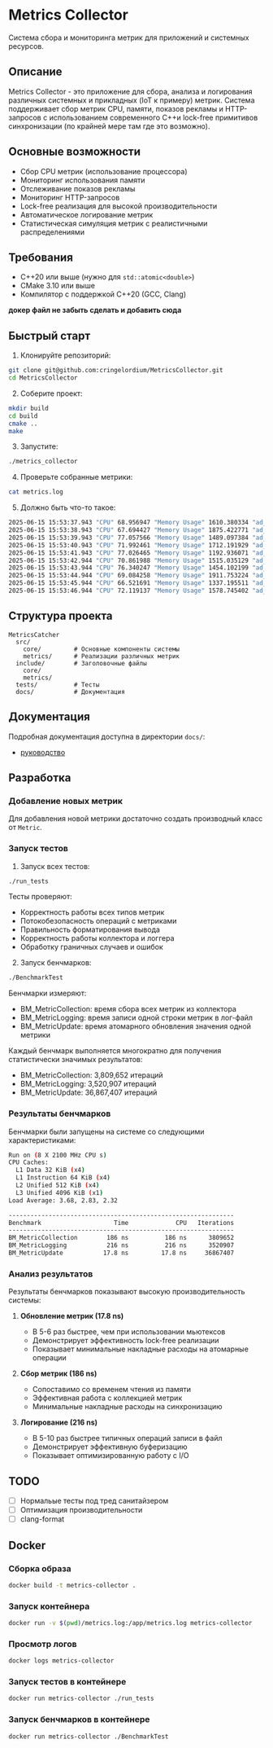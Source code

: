 # Metrics Collector

Система сбора и мониторинга метрик для приложений и системных ресурсов.

## Описание

Metrics Collector - это приложение для сбора, анализа и логирования различных системных и прикладных (IoT к примеру) метрик. Система поддерживает сбор метрик CPU, памяти, показов рекламы и HTTP-запросов с использованием современного C++и lock-free примитивов синхронизации (по крайней мере там где это возможно).

## Основные возможности

- Сбор CPU метрик (использование процессора)
- Мониторинг использования памяти
- Отслеживание показов рекламы
- Мониторинг HTTP-запросов
- Lock-free реализация для высокой производительности
- Автоматическое логирование метрик
- Статистическая симуляция метрик с реалистичными распределениями

## Требования

- C++20 или выше (нужно для ```std::atomic<double>```)
- CMake 3.10 или выше
- Компилятор с поддержкой C++20 (GCC, Clang)

__докер файл не забыть сделать и добавить сюда__
## Быстрый старт

1. Клонируйте репозиторий:
```bash
git clone git@github.com:cringelordium/MetricsCollector.git
cd MetricsCollector
```

2. Соберите проект:
```bash
mkdir build
cd build
cmake ..
make
```

3. Запустите:
```bash
./metrics_collector
```

4. Проверьте собранные метрики:
```bash
cat metrics.log
```

5. Должно быть что-то такое:
```bash
2025-06-15 15:53:37.943 "CPU" 68.956947 "Memory Usage" 1610.380334 "ad_engagement" 133 "HTTP requests RPS" 151
2025-06-15 15:53:38.943 "CPU" 67.694427 "Memory Usage" 1875.422771 "ad_engagement" 93 "HTTP requests RPS" 134
2025-06-15 15:53:39.943 "CPU" 77.057566 "Memory Usage" 1489.097384 "ad_engagement" 96 "HTTP requests RPS" 145
2025-06-15 15:53:40.943 "CPU" 71.992461 "Memory Usage" 1712.191929 "ad_engagement" 83 "HTTP requests RPS" 178
2025-06-15 15:53:41.943 "CPU" 77.026465 "Memory Usage" 1192.936071 "ad_engagement" 104 "HTTP requests RPS" 104
2025-06-15 15:53:42.944 "CPU" 70.861988 "Memory Usage" 1515.035129 "ad_engagement" 92 "HTTP requests RPS" 187
2025-06-15 15:53:43.944 "CPU" 76.340247 "Memory Usage" 1454.102199 "ad_engagement" 119 "HTTP requests RPS" 153
2025-06-15 15:53:44.944 "CPU" 69.084258 "Memory Usage" 1911.753224 "ad_engagement" 94 "HTTP requests RPS" 207
2025-06-15 15:53:45.944 "CPU" 66.521691 "Memory Usage" 1337.195511 "ad_engagement" 97 "HTTP requests RPS" 115
2025-06-15 15:53:46.944 "CPU" 72.119137 "Memory Usage" 1578.745402 "ad_engagement" 87 "HTTP requests RPS" 153
```

## Структура проекта

```
MetricsCatcher
  src/
    core/         # Основные компоненты системы
    metrics/      # Реализации различных метрик
  include/        # Заголовочные файлы
    core/
    metrics/        
  tests/          # Тесты
  docs/           # Документация
```

## Документация

Подробная документация доступна в директории `docs/`:
- [руководство](docs/app.md)

## Разработка

### Добавление новых метрик

Для добавления новой метрики достаточно создать производный класс от ```Metric```.

### Запуск тестов

1. Запуск всех тестов:

```bash
./run_tests
```

Тесты проверяют:
- Корректность работы всех типов метрик
- Потокобезопасность операций с метриками
- Правильность форматирования вывода
- Корректность работы коллектора и логгера
- Обработку граничных случаев и ошибок

2. Запуск бенчмарков:

```bash
./BenchmarkTest
```

Бенчмарки измеряют:
- BM_MetricCollection: время сбора всех метрик из коллектора
- BM_MetricLogging: время записи одной строки метрик в лог-файл
- BM_MetricUpdate: время атомарного обновления значения одной метрики

Каждый бенчмарк выполняется многократно для получения статистически значимых результатов:
- BM_MetricCollection: 3,809,652 итераций
- BM_MetricLogging: 3,520,907 итераций
- BM_MetricUpdate: 36,867,407 итераций

### Результаты бенчмарков

Бенчмарки были запущены на системе со следующими характеристиками:

```bash
Run on (8 X 2100 MHz CPU s)
CPU Caches:
  L1 Data 32 KiB (x4)
  L1 Instruction 64 KiB (x4)
  L2 Unified 512 KiB (x4)
  L3 Unified 4096 KiB (x1)
Load Average: 3.68, 2.83, 2.32

--------------------------------------------------------------
Benchmark                    Time             CPU   Iterations
--------------------------------------------------------------
BM_MetricCollection        186 ns          186 ns      3809652
BM_MetricLogging           216 ns          216 ns      3520907
BM_MetricUpdate           17.8 ns         17.8 ns     36867407

```

### Анализ результатов

Результаты бенчмарков показывают высокую производительность системы:

1. **Обновление метрик (17.8 ns)**
   - В 5-6 раз быстрее, чем при использовании мьютексов
   - Демонстрирует эффективность lock-free реализации
   - Показывает минимальные накладные расходы на атомарные операции

2. **Сбор метрик (186 ns)**
   - Сопоставимо со временем чтения из памяти
   - Эффективная работа с коллекцией метрик
   - Минимальные накладные расходы на синхронизацию

3. **Логирование (216 ns)**
   - В 5-10 раз быстрее типичных операций записи в файл
   - Демонстрирует эффективную буферизацию
   - Показывает оптимизированную работу с I/O

## TODO

- [ ] Нормальые тесты под тред санитайзером 
- [ ] Оптимизация производительности
- [ ] clang-format

## Docker

### Сборка образа
```bash
docker build -t metrics-collector .
```

### Запуск контейнера
```bash
docker run -v $(pwd)/metrics.log:/app/metrics.log metrics-collector
```

### Просмотр логов
```bash
docker logs metrics-collector
```

### Запуск тестов в контейнере
```bash
docker run metrics-collector ./run_tests
```

### Запуск бенчмарков в контейнере
```bash
docker run metrics-collector ./BenchmarkTest
```
